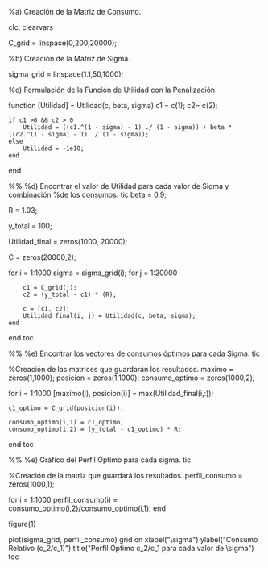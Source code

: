 %a) Creación de la Matriz de Consumo.

clc, clearvars

C_grid = linspace(0,200,20000);

%b) Creación de la Matriz de Sigma.

sigma_grid = linspace(1.1,50,1000);

%c) Formulación de la Función de Utilidad con la Penalización.

function [Utilidad] = Utilidad(c, beta, sigma)
    c1 = c(1);
    c2= c(2);
    
    if c1 >0 && c2 > 0
        Utilidad = ((c1.^(1 - sigma) - 1) ./ (1 - sigma)) + beta * ((c2.^(1 - sigma) - 1) ./ (1 - sigma));
    else
        Utilidad = -1e10;
    end
end

%%
%d) Encontrar el valor de Utilidad para cada valor de Sigma y combinación
%de los consumos.
tic
beta = 0.9;

R = 1.03;

y_total = 100;

Utilidad_final = zeros(1000, 20000); 

C = zeros(20000,2);

for i = 1:1000
    sigma = sigma_grid(i);
    for j = 1:20000

        c1 = C_grid(j);
        c2 = (y_total - c1) * (R);

        c = [c1, c2];
        Utilidad_final(i, j) = Utilidad(c, beta, sigma);
    end 
end 
toc

%%
%e) Encontrar los vectores de consumos óptimos para cada Sigma.
tic

%Creación de las matrices que guardarán los resultados.
maximo = zeros(1,1000);
posicion = zeros(1,1000);
consumo_optimo = zeros(1000,2); 

for i = 1:1000
    [maximo(i), posicion(i)] = max(Utilidad_final(i,:)); 

    c1_optimo = C_grid(posicion(i));
    
    consumo_optimo(i,1) = c1_optimo;
    consumo_optimo(i,2) = (y_total - c1_optimo) * R; 
end
toc

%%
%e) Gráfico del Perfil Óptimo para cada sigma.
tic

%Creación de la matriz que guardará los resultados.
perfil_consumo = zeros(1000,1);

for i = 1:1000
    perfil_consumo(i) = consumo_optimo(i,2)/consumo_optimo(i,1);
end

figure(1)

plot(sigma_grid, perfil_consumo)
grid on
xlabel("\sigma") 
ylabel("Consumo Relativo (c_2/c_1)") 
title("Perfil Óptimo c_2/c_1 para cada valor de \sigma")
toc
